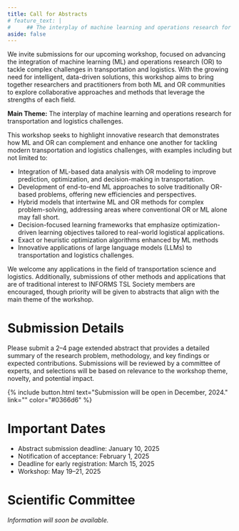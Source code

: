 ```yaml
---
title: Call for Abstracts
# feature_text: |
#     ## The interplay of machine learning and operations research for transportation and logistics challenges
aside: false
---
```


We invite submissions for our upcoming workshop, focused on advancing the integration of machine learning (ML) and operations research (OR) to tackle complex challenges in transportation and logistics. With the growing need for intelligent, data-driven solutions, this workshop aims to bring together researchers and practitioners from both ML and OR communities to explore collaborative approaches and methods that leverage the strengths of each field.

**Main Theme:** The interplay of machine learning and operations research for transportation and logistics challenges.

This workshop seeks to highlight innovative research that demonstrates how ML and OR can complement and enhance one another for tackling modern transportation and logistics challenges, with examples including but not limited to:
- Integration of ML-based data analysis with OR modeling to improve prediction, optimization, and decision-making in transportation.
- Development of end-to-end ML approaches to solve traditionally OR-based problems, offering new efficiencies and perspectives.
- Hybrid models that intertwine ML and OR methods for complex problem-solving, addressing areas where conventional OR or ML alone may fall short.
- Decision-focused learning frameworks that emphasize optimization-driven learning objectives tailored to real-world logistical applications.
- Exact or heuristic optimization algorithms enhanced by ML methods
- Innovative applications of large language models (LLMs) to transportation and logistics challenges.

We welcome any applications in the field of transportation science and logistics. Additionally, submissions of other methods and applications that are of traditional interest to INFORMS TSL Society members are encouraged, though priority will be given to abstracts that align with the main theme of the workshop.

# Submission Details

Please submit a 2–4 page extended abstract that provides a detailed summary of the research problem, methodology, and key findings or expected contributions. Submissions will be reviewed by a committee of experts, and selections will be based on relevance to the workshop theme, novelty, and potential impact.

<!-- {% include button.html text="Submit Your Abstract" link="" color="#0366d6" %}  -->
{% include button.html text="Submission will be open in December, 2024." link="" color="#0366d6" %} 


# Important Dates

* Abstract submission deadline: January 10, 2025
* Notification of acceptance: February 1, 2025
* Deadline for early registration: March 15, 2025
* Workshop: May 19–21, 2025

# Scientific Committee
*Information will soon be available.*
